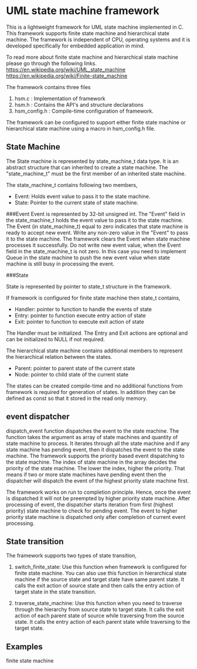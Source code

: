 UML state machine framework 
===========================

This is a lightweight framework for UML state machine implemented in C. This framework supports finite state machine and hierarchical state machine. The framework is independent of CPU, operating systems and it is developed specifically for embedded application in mind.

To read more about finite state machine and hierarchical state machine please go through the following links.
https://en.wikipedia.org/wiki/UML_state_machine
https://en.wikipedia.org/wiki/Finite-state_machine


The framework contains three files
1. hsm.c : Implementation of framework
2. hsm.h : Contains the API's and structure declarations 
3. hsm_config.h : Compile-time configuration of framework.


The framework can be configured to support either finite state machine or hierarchical state machine using a macro in hsm_config.h file.

State Machine
-------------
The State machine is represented by state_machine_t data type. It is an abstract structure that can inherited to create a state machine.
The "state_machine_t" must be the first member of an inherited state machine.

The state_machine_t contains following two members,
- Event: Holds event value to pass it to the state machine.
- State: Pointer to the current state of state machine.

###Event
 Event is represented by 32-bit unsigned int. The "Event" field in the state_machine_t holds the event value to pass it to the state machine. The Event (in state_machine_t) equal to zero indicates that state machine is ready to accept new event. Write any non-zero value in the "Event" to pass it to the state machine. The framework clears the Event when state machine processes it successfully. Do not write new event value, when the Event field in the state_machine_t is not zero.
In this case you need to implement Queue in the state machine to push the new event value when state machine is still busy in processing the event. 


###State

State is represented by pointer to state_t structure in the framework. 

If framework is configured for finite state machine then state_t contains,
- Handler: pointer to function to handle the events of state
- Entry: pointer to function execute entry action of state
- Exit: pointer to function to execute exit action of state

The Handler must be initialized. 
The Entry and Exit actions are optional and can be initialized to NULL if not required. 

The hierarchical state machine contains additional members to represent the hierarchical relation between the states.
- Parent: pointer to parent state of the current state 
- Node:   pointer to child state of the current state


The states can be created compile-time and no additional functions from framework is required for generation of states.
In addition they can be defined as const so that it stored in the read only memory.


event dispatcher
----------------
dispatch_event function dispatches the event to the state machine. The function takes the argument as array of state machines and quantity of state machine to process. It iterates through all the state machine and if any state machine has pending event, then it dispatches the event to the state machine. The framework supports the priority based event dispatching to the state machine. The index of state machine in the array decides the priority of the state machine. The lower the index, higher the priority. That means if two or more state machines have pending event then the dispatcher will dispatch the event of the highest priority state machine first. 

The framework works on run to completion principle. Hence, once the event is dispatched it will not be preempted by higher priority state machine. After processing of event, the dispatcher starts iteration from first (highest priority) state machine to check for pending event. The event to higher priority state machine is dispatched only after completion of current event processing. 

State transition
----------------

The framework supports two types of state transition,
1. switch_finite_state: Use this function when framework is configured for finite state machine. You can also use this function in hierarchical state machine if the source state and target state have same parent state. It calls the exit action of source state and then calls the entry action of target state in the state transition.

2. traverse_state_machine: Use this function when you need to traverse through the hierarchy from source state to target state. It calls the exit action of each parent state of source while traversing from the source state. It calls the entry action of each parent state while traversing to the target state.


Examples
--------
finite state machine

